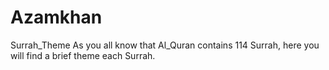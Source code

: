 # Azamkhan
Surrah_Theme
As you all know that Al_Quran contains 114 Surrah, here you will find a brief theme each Surrah.
